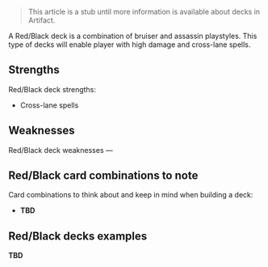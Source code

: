 > This article is a stub until more information is available about decks in Artifact.

A Red/Black deck is a combination of bruiser and assassin playstyles. This type of decks will enable player with high damage and cross-lane spells.

## Strengths

Red/Black deck strengths:

* Cross-lane spells

## Weaknesses

Red/Black deck weaknesses — 

## Red/Black card combinations to note

Card combinations to think about and keep in mind when building a deck:

* **TBD**

## Red/Black decks examples

**TBD**
